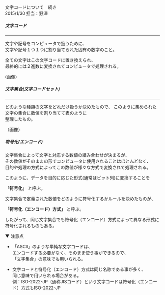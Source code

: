 文字コードについて　続き　　　　　　　　　　　　　　　　　　　　2015/1/30 担当：野澤  

##### 文字コード
-------------------
文字や記号をコンピュータで扱うために、  
文字や記号１つ１つに割り当てられた固有の数字のこと。  

全ての文字はこの文字コードに置き換えられ、  
最終的には２進数に変換されてコンピュータで処理される。  

(画像)  

##### 文字集合(文字コードセット)
----------------------------------

どのような種類の文字をどれだけ扱うか決めたもので、 
このように集められた文字の集合に数値を割り当てて表のように  
整理したもの。  

（画像）

##### 符号化(エンコード)
文字集合によって文字と対応する数値の組み合わせが決まるが、  
その数値がそのままの形でコンピュータに使用されることはほとんどなく、  
目的や処理の方式によってこの数値が様々な方式で変換されて処理される。  

このように、データを目的に応じた形式(通常はビット列)に変換することを  

**「符号化」** と呼ぶ。  

文字集合で定義された数値をどのように符号化するかルールを決めたものが、  

**「符号化（エンコード）方式」** と呼ぶ。

したがって、同じ文字集合でも符号化（エンコード）方式によって異なる形式に符号化されるものもある。  

▼ 注意点  
* 「ASCII」のような単純な文字コードは、  
 エンコードする必要がなく、そのまま使う事ができるので、  
「文字集合」の意味でも用いられる。  

* 文字コードと符号化（エンコード）方式は同じ名称である事が多く、  
  同じ意味で用いられる場合がある。  
  例：ISO-2022-JP（通称JISコード）という文字コードは符号化（エンコード）方式もISO-2022-JP  












